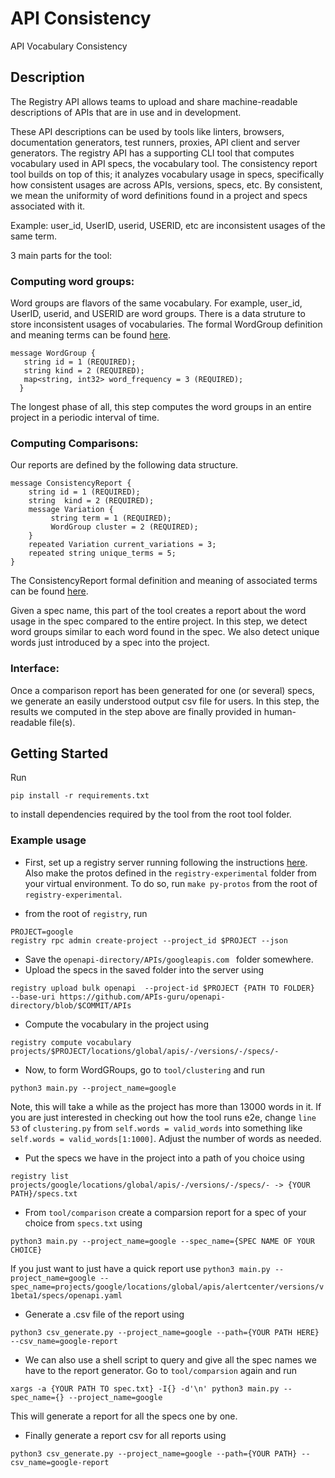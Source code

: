 # API Consistency

API Vocabulary Consistency 

## Description


The Registry API allows teams to upload and share machine-readable descriptions of APIs that are in use and in development.

These API descriptions can be used by tools like linters, browsers, documentation generators, test runners, proxies, API client and server generators. The registry API has a supporting CLI tool that computes vocabulary used in API specs, the vocabulary tool. The consistency report tool builds on top of this; it analyzes vocabulary usage in specs, specifically how consistent usages are across APIs, versions, specs, etc. By consistent, we mean the uniformity of word definitions found in a project and specs associated with it.

Example: user_id, UserID, userid, USERID, etc are inconsistent usages of the same term.

3 main parts for the tool:
### Computing word groups:

Word groups are flavors of the same vocabulary. For example, user_id, UserID, userid, and USERID are word groups. There is a data struture to store inconsistent usages of vocabularies. The formal WordGroup definition and meaning terms can be found [here](https://github.com/apigee/registry-experimental/blob/main/google/cloud/apigeeregistry/applications/v1alpha1/consistency/word_group.proto).

```
message WordGroup {
   string id = 1 (REQUIRED);
   string kind = 2 (REQUIRED);
   map<string, int32> word_frequency = 3 (REQUIRED); 
  }
``` 
The longest phase of all, this step computes the word groups in an entire project in a periodic interval of time. 

### Computing Comparisons: 
Our reports are defined by the following data structure.

```
message ConsistencyReport {
    string id = 1 (REQUIRED);
    string  kind = 2 (REQUIRED);
    message Variation {
         string term = 1 (REQUIRED);
         WordGroup cluster = 2 (REQUIRED);
    }
    repeated Variation current_variations = 3;
    repeated string unique_terms = 5;
}
```
The ConsistencyReport formal definition and meaning of associated terms can be found [here](https://github.com/apigee/registry-experimental/blob/main/google/cloud/apigeeregistry/applications/v1alpha1/consistency/consistency_report.proto).

Given a spec name, this part of the tool creates a report about the word usage in the spec compared to the entire project. In this step, we detect word groups similar to each word found in the spec. We also detect unique words just introduced by a spec into the project.

### Interface: 
Once a comparison report has been generated for one (or several) specs, we generate an easily understood output csv file for users. In this step, the results we computed in the step above are finally provided in human-readable file(s). 

## Getting Started

Run 
```
pip install -r requirements.txt 
```
to install dependencies required by the tool from the root tool folder.

### Example usage

* First, set up a registry server running following the instructions [here](https://github.com/apigee/registry/blob/main/tests/demo/walkthrough.sh). Also make the protos defined in the `registry-experimental` folder from your virtual environment. To do so, run `make py-protos` from the root of `registry-experimental`.

* from the root of `registry`, run 
```
PROJECT=google
registry rpc admin create-project --project_id $PROJECT --json
```
* Save the `openapi-directory/APIs/googleapis.com ` folder somewhere.
* Upload the specs in the saved folder into the server using 
```
registry upload bulk openapi  --project-id $PROJECT {PATH TO FOLDER}         --base-uri https://github.com/APIs-guru/openapi-directory/blob/$COMMIT/APIs 

```
* Compute the vocabulary in the project using 
```
registry compute vocabulary projects/$PROJECT/locations/global/apis/-/versions/-/specs/-
```
* Now, to form WordGRoups, go to `tool/clustering` and run 
```
python3 main.py --project_name=google
```
Note, this will take a while as the project has more than 13000 words in it. If you are just interested in checking out how the tool runs e2e, change `line 53` of `clustering.py` from `self.words = valid_words` into something like `self.words = valid_words[1:1000]`. Adjust the number of words as needed. 

* Put the specs we have in the project into a path of you choice using 

```
registry list projects/google/locations/global/apis/-/versions/-/specs/- -> {YOUR PATH}/specs.txt
```

* From `tool/comparison` create a comparsion report for a spec of your choice from `specs.txt` using 

```
python3 main.py --project_name=google --spec_name={SPEC NAME OF YOUR CHOICE}
```
If you just want to just have a quick report use `python3 main.py --project_name=google --spec_name=projects/google/locations/global/apis/alertcenter/versions/v1beta1/specs/openapi.yaml`

* Generate a .csv file of the report using

```
python3 csv_generate.py --project_name=google --path={YOUR PATH HERE} --csv_name=google-report
```

* We can also use a shell script to query and give all the spec names we have to the report generator. Go to `tool/comparsion` again and run 
```
xargs -a {YOUR PATH TO spec.txt} -I{} -d'\n' python3 main.py --spec_name={} --project_name=google
```
This will generate a report for all the specs one by one. 

* Finally generate a report csv for all reports using
```
python3 csv_generate.py --project_name=google --path={YOUR PATH} --csv_name=google-report
```
